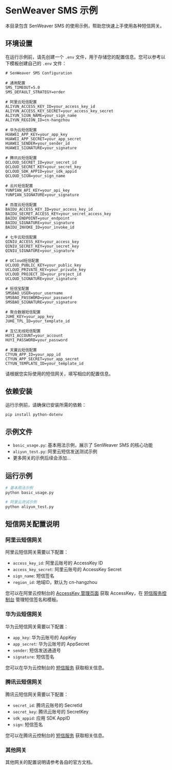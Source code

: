 # SenWeaver SMS 示例

本目录包含 SenWeaver SMS 的使用示例，帮助您快速上手使用各种短信网关。

## 环境设置

在运行示例前，请先创建一个 `.env` 文件，用于存储您的配置信息。您可以参考以下模板创建自己的 `.env` 文件：

```env
# SenWeaver SMS Configuration

# 通用配置
SMS_TIMEOUT=5.0
SMS_DEFAULT_STRATEGY=order

# 阿里云短信配置
ALIYUN_ACCESS_KEY_ID=your_access_key_id
ALIYUN_ACCESS_KEY_SECRET=your_access_key_secret
ALIYUN_SIGN_NAME=your_sign_name
ALIYUN_REGION_ID=cn-hangzhou

# 华为云短信配置
HUAWEI_APP_KEY=your_app_key
HUAWEI_APP_SECRET=your_app_secret
HUAWEI_SENDER=your_sender_id
HUAWEI_SIGNATURE=your_signature

# 腾讯云短信配置
QCLOUD_SECRET_ID=your_secret_id
QCLOUD_SECRET_KEY=your_secret_key
QCLOUD_SDK_APPID=your_sdk_appid
QCLOUD_SIGN=your_sign_name

# 云片短信配置
YUNPIAN_API_KEY=your_api_key
YUNPIAN_SIGNATURE=your_signature

# 百度云短信配置
BAIDU_ACCESS_KEY_ID=your_access_key_id
BAIDU_SECRET_ACCESS_KEY=your_secret_access_key
BAIDU_ENDPOINT=your_endpoint
BAIDU_SIGNATURE=your_signature
BAIDU_INVOKE_ID=your_invoke_id

# 七牛云短信配置
QINIU_ACCESS_KEY=your_access_key
QINIU_SECRET_KEY=your_secret_key
QINIU_SIGNATURE=your_signature

# UCloud短信配置
UCLOUD_PUBLIC_KEY=your_public_key
UCLOUD_PRIVATE_KEY=your_private_key
UCLOUD_PROJECT_ID=your_project_id
UCLOUD_SIGNATURE=your_signature

# 短信宝配置
SMSBAO_USER=your_username
SMSBAO_PASSWORD=your_password
SMSBAO_SIGNATURE=your_signature

# 聚合数据短信配置
JUHE_KEY=your_app_key
JUHE_TPL_ID=your_template_id

# 互亿无线短信配置
HUYI_ACCOUNT=your_account
HUYI_PASSWORD=your_password

# 天翼云短信配置
CTYUN_APP_ID=your_app_id
CTYUN_APP_SECRET=your_app_secret
CTYUN_TEMPLATE_ID=your_template_id
```

请根据您实际使用的短信网关，填写相应的配置信息。

## 依赖安装

运行示例前，请确保已安装所需的依赖：

```bash
pip install python-dotenv
```

## 示例文件

- `basic_usage.py`: 基本用法示例，展示了 SenWeaver SMS 的核心功能
- `aliyun_test.py`: 阿里云短信发送测试示例
- 更多网关的示例后续会添加...

## 运行示例

```bash
# 基本用法示例
python basic_usage.py

# 阿里云测试示例
python aliyun_test.py
```

## 短信网关配置说明

### 阿里云短信网关

阿里云短信网关需要以下配置：

- `access_key_id`: 阿里云账号的 AccessKey ID
- `access_key_secret`: 阿里云账号的 AccessKey Secret
- `sign_name`: 短信签名
- `region_id`: 地域ID，默认为 cn-hangzhou

您可以在阿里云控制台的 [AccessKey 管理页面](https://ram.console.aliyun.com/manage/ak) 获取 AccessKey，在 [短信服务控制台](https://dysms.console.aliyun.com/) 管理短信签名和模板。

### 华为云短信网关

华为云短信网关需要以下配置：

- `app_key`: 华为云账号的 AppKey
- `app_secret`: 华为云账号的 AppSecret
- `sender`: 短信发送通道号
- `signature`: 短信签名

您可以在华为云控制台的 [短信服务](https://console.huaweicloud.com/sms/) 获取相关信息。

### 腾讯云短信网关

腾讯云短信网关需要以下配置：

- `secret_id`: 腾讯云账号的 SecretId
- `secret_key`: 腾讯云账号的 SecretKey
- `sdk_appid`: 应用 SDK AppID
- `sign`: 短信签名

您可以在腾讯云控制台的 [短信服务](https://console.cloud.tencent.com/smsv2) 获取相关信息。

### 其他网关

其他网关的配置说明请参考各自的官方文档。 
